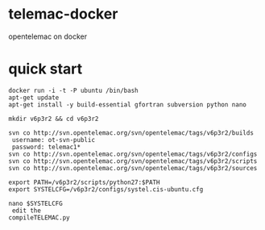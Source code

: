 # telemac-docker
opentelemac on docker

# quick start
    docker run -i -t -P ubuntu /bin/bash
    apt-get update
    apt-get install -y build-essential gfortran subversion python nano
    
    mkdir v6p3r2 && cd v6p3r2
    
    svn co http://svn.opentelemac.org/svn/opentelemac/tags/v6p3r2/builds
     username: ot-svn-public
     password: telemac1*
    svn co http://svn.opentelemac.org/svn/opentelemac/tags/v6p3r2/configs
    svn co http://svn.opentelemac.org/svn/opentelemac/tags/v6p3r2/scripts
    svn co http://svn.opentelemac.org/svn/opentelemac/tags/v6p3r2/sources
    
    export PATH=/v6p3r2/scripts/python27:$PATH
    export SYSTELCFG=/v6p3r2/configs/systel.cis-ubuntu.cfg
    
    nano $SYSTELCFG
     edit the 
    compileTELEMAC.py
    
